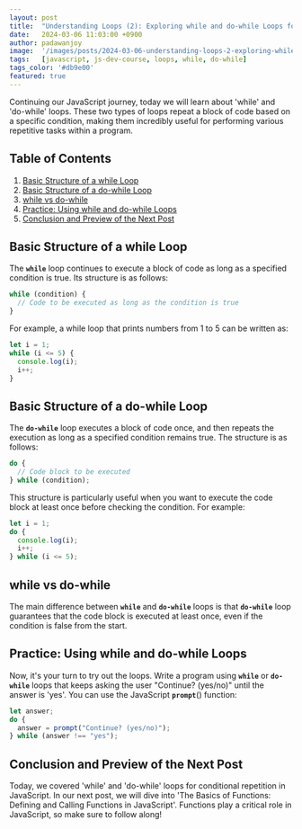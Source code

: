 ```yaml
---
layout: post
title:  "Understanding Loops (2): Exploring while and do-while Loops for Condition-Based Repetition"
date:   2024-03-06 11:03:00 +0900
author: padawanjoy
image:  '/images/posts/2024-03-06-understanding-loops-2-exploring-while-and-do-while-loops-for-condition-based-repetition/01.webp'
tags:   [javascript, js-dev-course, loops, while, do-while]
tags_color: '#db9e00'
featured: true
---
```

Continuing our JavaScript journey, today we will learn about 'while' and 'do-while' loops. These two types of loops repeat a block of code based on a specific condition, making them incredibly useful for performing various repetitive tasks within a program.

## Table of Contents
1. [Basic Structure of a while Loop](#basic-structure-of-a-while-loop)
2. [Basic Structure of a do-while Loop](#basic-structure-of-a-do-while-loop)
3. [while vs do-while](#while-vs-do-while)
4. [Practice: Using while and do-while Loops](#practice-using-while-and-do-while-loops)
5. [Conclusion and Preview of the Next Post](#conclusion-and-preview-of-the-next-post)

## Basic Structure of a while Loop
The **`while`** loop continues to execute a block of code as long as a specified condition is true. Its structure is as follows:

```javascript
while (condition) {
  // Code to be executed as long as the condition is true
}
```

For example, a while loop that prints numbers from 1 to 5 can be written as:

```javascript
let i = 1;
while (i <= 5) {
  console.log(i);
  i++;
}
```

## Basic Structure of a do-while Loop
The **`do-while`** loop executes a block of code once, and then repeats the execution as long as a specified condition remains true. The structure is as follows:

```javascript
do {
  // Code block to be executed
} while (condition);
```

This structure is particularly useful when you want to execute the code block at least once before checking the condition. For example:

```javascript
let i = 1;
do {
  console.log(i);
  i++;
} while (i <= 5);
```

## while vs do-while
The main difference between **`while`** and **`do-while`** loops is that **`do-while`** loop guarantees that the code block is executed at least once, even if the condition is false from the start.

## Practice: Using while and do-while Loops
Now, it's your turn to try out the loops. Write a program using **`while`** or **`do-while`** loops that keeps asking the user "Continue? (yes/no)" until the answer is 'yes'. You can use the JavaScript **`prompt`**() function:

```javascript
let answer;
do {
  answer = prompt("Continue? (yes/no)");
} while (answer !== "yes");
```

## Conclusion and Preview of the Next Post
Today, we covered 'while' and 'do-while' loops for conditional repetition in JavaScript. In our next post, we will dive into 'The Basics of Functions: Defining and Calling Functions in JavaScript'. Functions play a critical role in JavaScript, so make sure to follow along!
